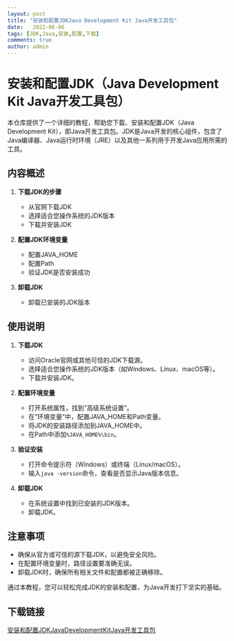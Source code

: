 ```yaml
---
layout: post
title: "安装和配置JDKJava Development Kit Java开发工具包"
date:   2022-06-06
tags: [JDK,Java,安装,配置,下载]
comments: true
author: admin
---
```

# 安装和配置JDK（Java Development Kit Java开发工具包）

本仓库提供了一个详细的教程，帮助您下载、安装和配置JDK（Java Development Kit），即Java开发工具包。JDK是Java开发的核心组件，包含了Java编译器、Java运行时环境（JRE）以及其他一系列用于开发Java应用所需的工具。

## 内容概述

1. **下载JDK的步骤**
   - 从官网下载JDK
   - 选择适合您操作系统的JDK版本
   - 下载并安装JDK

2. **配置JDK环境变量**
   - 配置JAVA_HOME
   - 配置Path
   - 验证JDK是否安装成功

3. **卸载JDK**
   - 卸载已安装的JDK版本

## 使用说明

1. **下载JDK**
   - 访问Oracle官网或其他可信的JDK下载源。
   - 选择适合您操作系统的JDK版本（如Windows、Linux、macOS等）。
   - 下载并安装JDK。

2. **配置环境变量**
   - 打开系统属性，找到“高级系统设置”。
   - 在“环境变量”中，配置JAVA_HOME和Path变量。
   - 将JDK的安装路径添加到JAVA_HOME中。
   - 在Path中添加`%JAVA_HOME%\bin`。

3. **验证安装**
   - 打开命令提示符（Windows）或终端（Linux/macOS）。
   - 输入`java -version`命令，查看是否显示Java版本信息。

4. **卸载JDK**
   - 在系统设置中找到已安装的JDK版本。
   - 卸载JDK。

## 注意事项

- 确保从官方或可信的源下载JDK，以避免安全风险。
- 在配置环境变量时，路径设置要准确无误。
- 卸载JDK时，确保所有相关文件和配置都被正确移除。

通过本教程，您可以轻松完成JDK的安装和配置，为Java开发打下坚实的基础。

## 下载链接

[安装和配置JDKJavaDevelopmentKitJava开发工具包](https://pan.quark.cn/s/dab590154fd6)